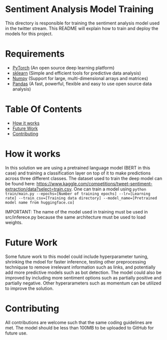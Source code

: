# Sentiment Analysis Model Training
This directory is responsible for training the sentiment analysis model used in the twitter stream.  This README will explain how to train and deploy the models for this project.

# Requirements
- [PyTorch](https://pytorch.org/) (An open source deep learning platform) 
- [sklearn](scikit-learn.org) (Simple and efficient tools for predictive data analysis)
- [Numpy](https://numpy.org) (Support for large, multi-dimensional arrays and matrices)
- [Pandas](https://pandas.pydata.org/) (A fast, powerful, flexible and easy to use open source data analysis)

# Table Of Contents
-  [How it works](#how-it-works)
-  [Future Work](#future-work)
-  [Contributing](#contributing)

# How it works 
In this solution we are using a pretrained language model (BERT in this case) and training a classification layer on top of it to make predictions across three different classes.  The dataset used to train the deep model can be found here: https://www.kaggle.com/competitions/tweet-sentiment-extraction/data?select=train.csv.  One can train a model using ```python train/main.py --epochs=[Number of training epochs] --lr=[Learning rate] --train_csv=[Training data directory] --model_name=[Pretrained model name from huggingface.co]```

IMPORTANT: The name of the model used in training must be used in src/inferece.py because the same architecture must be used to load weights.


# Future Work
Some future work to this model could include hyperparameter tuning, shrinking the mdoel for faster inference, testing other preprocessing techniquse to remove irrelevant information such as links, and potentially add more predictive models such as bot detection.  The model could also be improved by including more sentiment options such as partially positive and partially negative.  Other hyperarameters such as momentum can be utilized to improve the solution.

# Contributing
All contributions are welcome such that the same coding guidelines are met.  The model should be less than 100MB to be uploaded to GitHub for future use.




